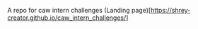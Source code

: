 A repo for caw intern challenges
(Landing page)[https://shrey-creator.github.io/caw_intern_challenges/]
